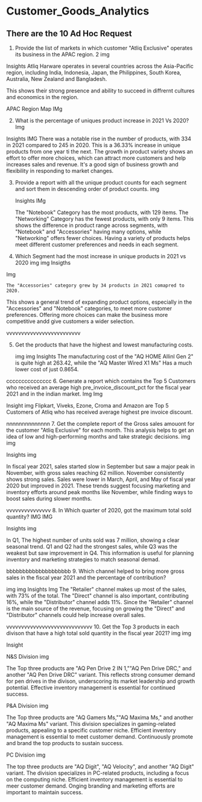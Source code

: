 # Customer_Goods_Analytics

## There are the 10 Ad Hoc Request

1. Provide the list of markets in which customer "Atliq Exclusive" operates its business in the APAC region.
    2 img

  
  Insights
   Atliq Harware operates in several countries across the Asia-Pacific region, including India,       Indonesia, Japan, the Philippines, South Korea, Australia, New Zealand and Bangladesh.

   This shows their strong presence and ability to succeed in diffrernt cultures and economics in the region.

   APAC Region Map
  IMg







2. What is the percentage of uniques product increase in 2021 Vs 2020?
  Img



Insights
IMG
There was a notable rise in the number of products, with 334 in 2021 compared to 245 in 2020.
This is a 36.33% increase in unique products from one year ti the next.
The growth in product variety shows an effort to offer more choices, which can attract more customers and help increases sales and revenue.
It's a good sign of business growth and flexibility in responding to market changes.




3. Provide a report with all the unique product counts for each segment and sort them in descending order of product counts.
    img


   Insights
   IMg
   
   The "Notebook" Category has the most products, with 129 items.
   The "Networking" Category has the fewest products, with only 9 items.
   This shows the difference in product range across segments, with "Notebook" and "Accessories" having many options, while "Networking" offers fewer choices.
   Having a variety of products helps meet different customer preferences and needs in each segment.
   














4. Which Segment had the most increase in unique products in 2021 vs 2020
    img
   img
Insigths

Img

    The "Accessories" category grew by 34 products in 2021 comapred to 2020.
   This shows a general trend of expanding product options, especially in the "Accessories" and "Notebook" categories, to meet more customer preferences.
   Offering more choices can make the business more competitive andd give customers a wider selection.







vvvvvvvvvvvvvvvvvvvvvvvvv




5. Get the products that have the highest and lowest manufacturing costs.

    img
   img
Insights
    The manufacturing cost of the "AQ HOME Allinl Gen 2" is quite high at 263.42, while the "AQ Master Wired X1 Ms" Has a much lower cost of just 0.8654.
   










ccccccccccccccc
6. Generate a report which contains the Top 5 Customers who received an average high pre_invoice_discount_pct for the fiscal year 2021 and in the indian market.
Img
Img


Insight
img 
    Flipkart, Viveks, Ezone, Croma and Amazon are Top 5 Customers of Atliq who has received average highest pre invoice discount.

nnnnnnnnnnnnnn
7. Get the complete report of the Gross sales amouont for the customer "Atliq Exclusive" for each month. This analysis helps to get an idea of low and high-performing months and take strategic decisions.
img
img


Insights
img

In fiscal year 2021, sales started slow in September but saw a major peak in November, with gross sales reaching 62 million.
November consistently shows strong sales. 
Sales were lower in March, April, and May of fiscal year 2020 but improved in 2021.
These trends suggest focusing marketing and inventory efforts around peak months like November, while finding ways to boost sales during slower months.



vvvvvvvvvvvvvvv
8. In Which quarter of 2020, got the maximum total sold quantity?
    IMG IMG

Insights
    img

In Q1, The highest number of units sold was 7 million, showing a clear seasonal trend. Q1 and Q2 had the strongest sales, while Q3 was the weakest but saw improvement in Q4.
This information is useful for planning inventory and marketing strategies to match seasonal demad.





bbbbbbbbbbbbbbbbbbbb
9. Which channel helped to bring more gross sales in the fiscal year 2021 and the percentage of contribution?

img img
Insights
    Img
    The "Retailer" channel makes up most of the sales, with 73% of the total.
    The "Direct" channel is also important, contributing 16%, while the "Distributor" channel adds 11%.
    Since the "Retailer" channel is the main source of the revenue, focusing on growing the "Direct" and "Distributor" channels could help increase overall sales.
    







vvvvvvvvvvvvvvvvvvvvvvvvvvvvv
10. Get the Top 3 products in each divison that have a high total sold quantity in the fiscal year 2021?
img
img

Insight

N&S Division
img

The Top three products are "AQ Pen Drive 2 IN 1,""AQ Pen Drive DRC," and another "AQ Pen Drive DRC" variant.
This reflects strong consumer demand for pen drives in the divison, underscoring its market leadership and growth potential.
Effective inventory management is essential for continued success.


P&A Division
img

The Top three products are "AQ Gamers Ms,""AQ Maxima Ms," and another "AQ Maxima Ms" variant.
This division specializes in gaming-related products, appealing to a specific customer niche.
Efficient inventory management is essential to meet customer demand.
Continuously promote and brand the top products to sustain success.

PC Division
img

The top three products are "AQ Digit", "AQ Velocity", and another "AQ Digit" variant.
The division specializes in PC-related products, including a focus on the computing niche.
Efficient inventory management is essential to meer customer demand.
Onging branding and marketing efforts are important to maintain success.
